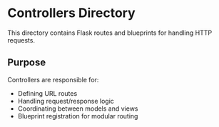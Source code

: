 # Controllers Directory

This directory contains Flask routes and blueprints for handling HTTP requests.

## Purpose

Controllers are responsible for:
- Defining URL routes
- Handling request/response logic
- Coordinating between models and views
- Blueprint registration for modular routing
